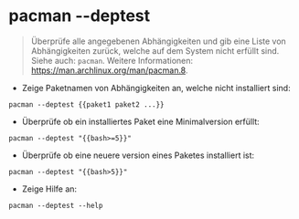 # pacman --deptest

> Überprüfe alle angegebenen Abhängigkeiten und gib eine Liste von Abhängigkeiten zurück, welche auf dem System nicht erfüllt sind.
> Siehe auch: `pacman`.
> Weitere Informationen: <https://man.archlinux.org/man/pacman.8>.

- Zeige Paketnamen von Abhängigkeiten an, welche nicht installiert sind:

`pacman --deptest {{paket1 paket2 ...}}`

- Überprüfe ob ein installiertes Paket eine Minimalversion erfüllt:

`pacman --deptest "{{bash>=5}}"`

- Überprüfe ob eine neuere version eines Paketes installiert ist:

`pacman --deptest "{{bash>5}}"`

- Zeige Hilfe an:

`pacman --deptest --help`

